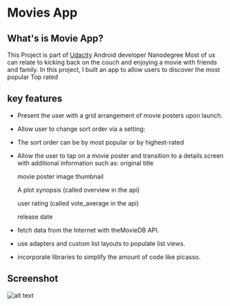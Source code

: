 # Movies App 
## What's is Movie App?
This Project is part of [Udacity](https://www.udacity.com/) Android developer Nanodegree
Most of us can relate to kicking back on the couch and enjoying a movie with friends and family.
In this project, I built an app to allow users to discover the most popular Top rated

## key features
-	Present the user with a grid arrangement of movie posters upon launch.
-	Allow  user to change sort order via a setting:
-	The sort order can be by most popular or by highest-rated
- Allow the user to tap on a movie poster and transition to a details screen with additional information such as:
	original title
  
	movie poster image thumbnail
  
	A plot synopsis (called overview in the api)
  
	user rating (called vote_average in the api)
  
  release date
  
-	fetch data from the Internet with theMovieDB API.
- use adapters and custom list layouts to populate list views.
-	incorporate libraries to simplify the amount of code like picasso. 
 
 ## Screenshot
![alt text](https://image.ibb.co/nN2dS5/Screenshot_20170802_154938.png "screenshot1")
